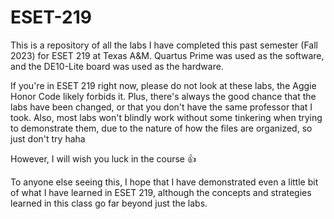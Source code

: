# ESET-219
This is a repository of all the labs I have completed this past semester (Fall 2023) for ESET 219 at Texas A&M. Quartus Prime was used as the software, and the DE10-Lite board was used as the hardware.

If you're in ESET 219 right now, please do not look at these labs, the Aggie Honor Code likely forbids it. Plus, there's always the good chance that the labs have been changed, or that you don't have the 
same professor that I took. Also, most labs won't blindly work without some tinkering when trying to demonstrate them, due to the nature of how the files are organized, so just don't try haha            

However, I will wish you luck in the course 👍

To anyone else seeing this, I hope that I have demonstrated even a little bit of what I have learned in ESET 219, although the concepts and strategies learned in this class go far beyond just the labs.


